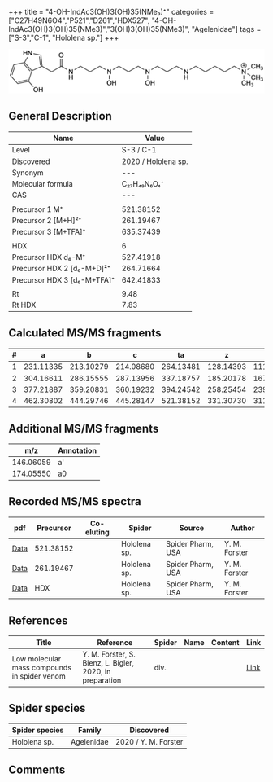+++
title = "4-OH-IndAc3(OH)3(OH)35(NMe₃)⁺"
categories = ["C27H49N6O4","P521","D261","HDX527",
"4-OH-IndAc3(OH)3(OH)35(NMe3)","3(OH)3(OH)35(NMe3)",
"Agelenidae"]
tags = ["S-3","C-1",
"Hololena sp."]
+++

![](/img/4-OH-IndAc3(OH)3(OH)35(NMe3).png)

## General Description

| Name                       | Value              |
|----------------------------|--------------------|
| Level                      | S-3 / C-1          |
| Discovered                 | 2020 / Hololena sp. |
| Synonym                    | ---                |
| Molecular formula          | C₂₇H₄₉N₆O₄⁺                   |
| CAS                        | ---                |
|                            |                    |
| Precursor 1  M⁺         | 521.38152                   |
| Precursor 2 [M+H]²⁺       | 261.19467                    |
| Precursor 3 [M+TFA]⁺              | 635.37439                   |
|                            |                    |
| HDX                        | 6                   |
| Precursor HDX    d₆-M⁺   |  527.41918                  |
| Precursor HDX 2 [d₆-M+D]²⁺ | 264.71664                   |
| Precursor HDX 3 [d₆-M+TFA]⁺          | 642.41833                   |
|                            |                    |
| Rt                         | 9.48                   |
| Rt HDX                     | 7.83                   |

## Calculated MS/MS fragments

| # | a         | b         | c         | ta        | z         | y         | tz        |
|---|-----------|-----------|-----------|-----------|-----------|-----------|-----------|
| 1 | 231.11335 | 213.10279 | 214.08680 | 264.13481 | 128.14393 | 111.11738 | 146.17830 |
| 2 | 304.16611 | 286.15555 | 287.13956 | 337.18757 | 185.20178 | 167.16740 | 219.23106 |
| 3 | 377.21887 | 359.20831 | 360.19232 | 394.24542 | 258.25454 | 239.21234 | 292.28382 |
| 4 | 462.30802 | 444.29746 | 445.28147 | 521.38152 | 331.30730 | 311.25727 | 349.34167 |

## Additional MS/MS fragments

| m/z | Annotation |
|-----|------------|
| 146.06059    | a'   |
| 174.05550    | a0   |

## Recorded MS/MS spectra

| pdf                                             | Precursor | Co-eluting | Spider      | Source                       | Author        |
|-------------------------------------------------|-----------|------------|-------------|------------------------------|---------------|
| [Data](/pdf/Hololena-sp/521_4-OH-IndAc3(OH)3(OH)35(NMe3)_Ho-sp.pdf) | 521.38152 |           | Hololena sp. | Spider Pharm, USA | Y. M. Forster |
| [Data](/pdf/Hololena-sp/521_4-OH-IndAc3(OH)3(OH)35(NMe3)_Ho-sp_2.pdf) | 261.19467 |           | Hololena sp. | Spider Pharm, USA | Y. M. Forster |
| [Data](/pdf/Hololena-sp/521_4-OH-IndAc3(OH)3(OH)35(NMe3)_Ho-sp_HDX.pdf) | HDX |           | Hololena sp. | Spider Pharm, USA | Y. M. Forster |


## References

| Title | Reference | Spider | Name | Content | Link |
|-------|-----------|--------|------|---------|------|
| Low molecular mass compounds in spider venom      | Y. M. Forster, S. Bienz, L. Bigler, 2020, in preparation          | div.       |   |   | [Link](unknown) |

## Spider species

| Spider species     | Family     | Discovered           |
|--------------------|------------|----------------------|
| Hololena sp.       | Agelenidae | 2020 / Y. M. Forster |


## Comments